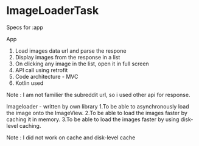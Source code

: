 # ImageLoaderTask
Specs for :app

App
1. Load images data url and parse the respone
2. Display images from the response in a list
3. On clicking any image in the list, open it in full screen
4. API call using retrofit
5. Code architecture - MVC
6. Kotlin used

Note : I am not familier the subreddit url, so i used other api for response.

Imageloader - written by own library
1.To be able to asynchronously load the image onto the ImageView.
2.To be able to load the images faster by caching it in memory.
3.To be able to load the images faster by using disk-level caching.

Note : I did not work on cache and disk-level cache







